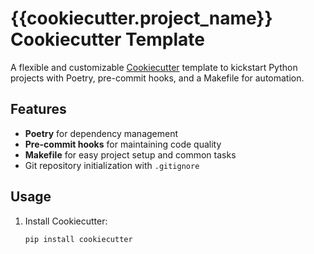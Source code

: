 # {{cookiecutter.project_name}} Cookiecutter Template

A flexible and customizable [Cookiecutter](https://cookiecutter.readthedocs.io/) template to kickstart Python projects with Poetry, pre-commit hooks, and a Makefile for automation.

## Features
- **Poetry** for dependency management
- **Pre-commit hooks** for maintaining code quality
- **Makefile** for easy project setup and common tasks
- Git repository initialization with `.gitignore`

## Usage
1. Install Cookiecutter:
   ```bash
   pip install cookiecutter
